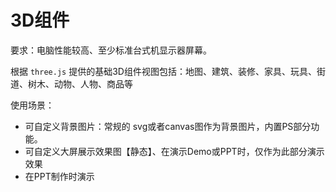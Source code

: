 # 3D组件

要求：电脑性能较高、至少标准台式机显示器屏幕。

根据 `three.js` 提供的基础3D组件视图包括：地图、建筑、装修、家具、玩具、街道、树木、动物、人物、商品等

使用场景： 

- 可自定义背景图片：常规的 svg或者canvas图作为背景图片，内置PS部分功能。
- 可自定义大屏展示效果图【静态】、在演示Demo或PPT时，仅作为此部分演示效果
- 在PPT制作时演示